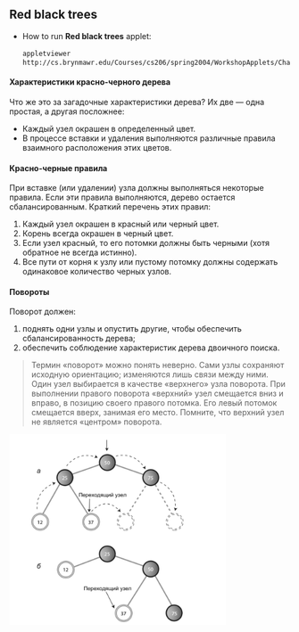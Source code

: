 ## Red black trees

 - How to run **Red black trees** applet:
 
   ```
   appletviewer http://cs.brynmawr.edu/Courses/cs206/spring2004/WorkshopApplets/Chap09/RBTree/RBTree.html
   ```
   
#### Характеристики красно-черного дерева  
Что же это за загадочные характеристики дерева? Их две — одна простая, а другая посложнее:
   - Каждый узел окрашен в определенный цвет.
   - В процессе вставки и удаления выполняются различные правила взаимного расположения этих цветов.
   
   
#### Красно-черные правила
При вставке (или удалении) узла должны выполняться некоторые правила. 
Если эти правила выполняются, дерево остается сбалансированным. Краткий перечень этих правил:
1. Каждый узел окрашен в красный или черный цвет.
2. Корень всегда окрашен в черный цвет.
3. Если узел красный, то его потомки должны быть черными (хотя обратное не
всегда истинно).
4. Все пути от корня к узлу или пустому потомку должны содержать одинаковое
количество черных узлов.

#### Повороты
Поворот должен:

1. поднять одни узлы и опустить другие, чтобы обеспечить сбалансированность дерева;
2. обеспечить соблюдение характеристик дерева двоичного поиска.
   
> Термин «поворот» можно понять неверно. Сами узлы сохраняют исходную ориентацию; изменяются лишь связи между ними.   
> Один узел выбирается в качестве «верхнего» узла поворота. При выполнении правого поворота «верхний» узел
> смещается вниз и вправо, в позицию своего правого потомка. Его левый потомок
> смещается вверх, занимая его место. Помните, что верхний узел не является «центром» поворота.

![alt text](images/rbtree.png)